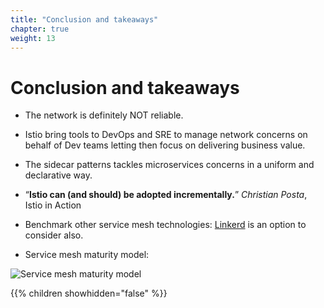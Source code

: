 ```yaml
---
title: "Conclusion and takeaways"
chapter: true
weight: 13
---
```

# Conclusion and takeaways


- The network is definitely NOT reliable.

- Istio bring tools to DevOps and SRE to manage network concerns on behalf of  Dev teams letting then focus on delivering business value.

- The sidecar patterns tackles microservices concerns in a uniform and declarative way.

- “**Istio can (and should) be adopted incrementally.**” _Christian Posta_, Istio in Action

- Benchmark other service mesh technologies: [Linkerd](https://linkerd.io) is an option to consider also.

- Service mesh maturity model:

![Service mesh maturity model](/images/service-mesh-maturity-model-v0.1.png)


{{% children showhidden="false" %}}
